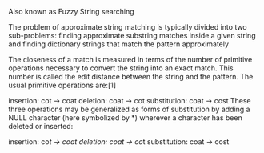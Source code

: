 Also known as Fuzzy String searching

The problem of approximate string matching is typically divided into two sub-problems: finding approximate substring matches inside a given string and finding dictionary strings that match the pattern approximately

The closeness of a match is measured in terms of the number of primitive operations necessary to convert the string into an exact match. This number is called the edit distance between the string and the pattern. The usual primitive operations are:[1]

insertion: cot → coat
deletion: coat → cot
substitution: coat → cost
These three operations may be generalized as forms of substitution by adding a NULL character (here symbolized by *) wherever a character has been deleted or inserted:

insertion: co*t → coat
deletion: coat → co*t
substitution: coat → cost